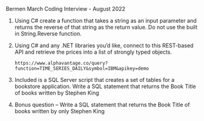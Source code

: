 Bermen March Coding Interview - August 2022

1.	Using C# create a function that takes a string as an input parameter and returns the reverse of that string as the return value. Do not use the built in String.Reverse function.
2.	Using C# and any .NET libraries you’d like, connect to this REST-based API and retrieve the prices into a list of strongly typed objects.
	
		https://www.alphavantage.co/query?function=TIME_SERIES_DAILY&symbol=IBM&apikey=demo

3.	Included is a SQL Server script that creates a set of tables for a bookstore application. Write a SQL statement that returns the Book Title of books written by Stephen King
4.	Bonus question – Write a SQL statement that returns the Book Title of books written by only Stephen King
